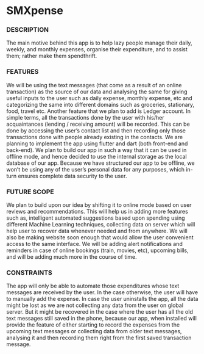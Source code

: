 # SMXpense
### DESCRIPTION
<p>The main motive behind this app is to help lazy people manage their daily, weekly, and monthly expenses, organise their expenditure, and to assist them; rather make them spendthrift.</p>

### FEATURES
<p>We will be using the text messages (that come as a result of an online transaction) as the source of our data and analysing the same for giving useful inputs to the user such as daily expense, monthly expense, etc and categorizing the same into different domains such as groceries, stationary, food, travel etc. Another feature that we plan to add is Ledger account. In simple terms, all the transactions done by the user with his/her acquaintances (lending / receiving amount) will be recorded. This can be done by accessing the user’s contact list and then recording only those transactions done with people already existing in the contacts. We are planning to implement the app using flutter and dart (both front-end and back-end). We plan to build our app in such a way that it can be used in offline mode, and hence decided to use the internal storage as the local database of our app. Because we have structured our app to be offline, we won’t be using any of the user’s personal data for any purposes, which in-turn ensures complete data security to the user.</p>

### FUTURE SCOPE
<p>We plan to build upon our idea by shifting it to online mode based on user reviews and recommendations. This will help us in adding more features such as, intelligent automated suggestions based upon spending using different Machine Learning techniques, collecting data on server which will help user to recover data whenever needed and from anywhere. We will also be making website soon enough that would allow the user convenient access to the same interface. We will be adding alert notifications and reminders in case of online bookings (train, movies, etc), upcoming bills, and will be adding much more in the course of time.</p>

### CONSTRAINTS
<p>The app will only be able to automate those expenditures whose text messages are received by the user. In the case otherwise, the user will have to manually add the expense. In case the user uninstalls the app, all the data might be lost as we are not collecting any data from the user on global server. But it might be recovered in the case where the user has all the old text messages still saved in the phone, because our app, when installed will provide the feature of either starting to record the expenses from the upcoming text messages or collecting data from older text messages, analysing it and then recording them right from the first saved transaction message.</p>
